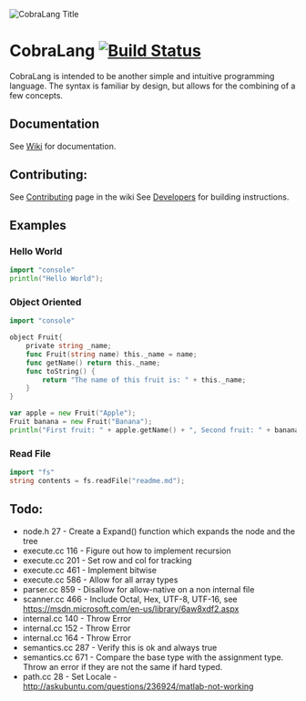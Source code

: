 ![CobraLang Title](https://github.com/chaseWillden/CobraLang/blob/master/CobraLang%20Title.png)
# CobraLang [![Build Status][travis-image]][travis-url]

CobraLang is intended to be another simple and intuitive programming language. The syntax is familiar by design, but allows for the combining of a few concepts.

Documentation
-------------
See [Wiki](https://github.com/chaseWillden/CobraLang/wiki) for documentation.

Contributing:
-------------
See [Contributing](https://github.com/chaseWillden/CobraLang/wiki/Contributing) page in the wiki
See [Developers](https://github.com/chaseWillden/CobraLang/wiki#developers) for building instructions.

[travis-url]: https://travis-ci.org/chaseWillden/CobraLang/
[travis-image]: https://img.shields.io/travis/chaseWillden/CobraLang/master.svg?style=flat

Examples
--------
### Hello World
```go
import "console"
println("Hello World");
```
### Object Oriented
```go
import "console"

object Fruit{
	private string _name;
	func Fruit(string name) this._name = name;
	func getName() return this._name;
	func toString() {
		return "The name of this fruit is: " + this._name;
	}
}

var apple = new Fruit("Apple");
Fruit banana = new Fruit("Banana");
println("First fruit: " + apple.getName() + ", Second fruit: " + banana.getName());
```
### Read File
```go
import "fs"
string contents = fs.readFile("readme.md");
```

Todo:
------
 - node.h 27 - Create a Expand() function which expands the node and the tree
 - execute.cc 116 - Figure out how to implement recursion
 - execute.cc 201 - Set row and col for tracking
 - execute.cc 461 - Implement bitwise
 - execute.cc 586 - Allow for all array types
 - parser.cc 859 - Disallow for allow-native on a non internal file
 - scanner.cc 466 - Include Octal, Hex, UTF-8, UTF-16, see https://msdn.microsoft.com/en-us/library/6aw8xdf2.aspx
 - internal.cc 140 - Throw Error
 - internal.cc 152 - Throw Error
 - internal.cc 164 - Throw Error
 - semantics.cc 287 - Verify this is ok and always true
 - semantics.cc 671 - Compare the base type with the assignment type. Throw an error if they are not the same if hard typed.
 - path.cc 28 - Set Locale - http://askubuntu.com/questions/236924/matlab-not-working